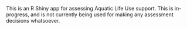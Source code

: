 This is an R Shiny app for assessing Aquatic Life Use support. This is in-progress, and is not currently being used for making any assessment decisions whatsoever. 

